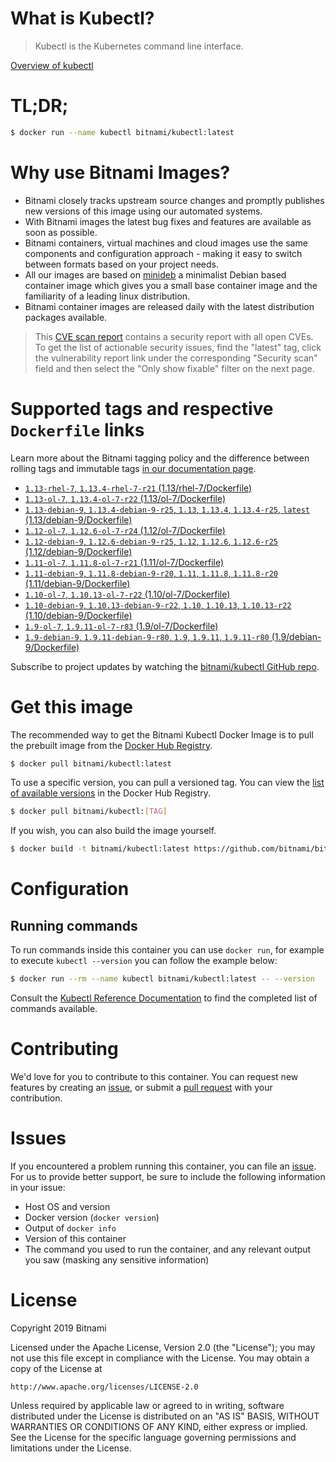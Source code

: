 
# What is Kubectl?

> Kubectl is the Kubernetes command line interface.

[Overview of kubectl](https://kubernetes.io/docs/reference/kubectl/overview/)

# TL;DR;

```bash
$ docker run --name kubectl bitnami/kubectl:latest
```

# Why use Bitnami Images?

* Bitnami closely tracks upstream source changes and promptly publishes new versions of this image using our automated systems.
* With Bitnami images the latest bug fixes and features are available as soon as possible.
* Bitnami containers, virtual machines and cloud images use the same components and configuration approach - making it easy to switch between formats based on your project needs.
* All our images are based on [minideb](https://github.com/bitnami/minideb) a minimalist Debian based container image which gives you a small base container image and the familiarity of a leading linux distribution.
* Bitnami container images are released daily with the latest distribution packages available.


> This [CVE scan report](https://quay.io/repository/bitnami/kubectl?tab=tags) contains a security report with all open CVEs. To get the list of actionable security issues, find the "latest" tag, click the vulnerability report link under the corresponding "Security scan" field and then select the "Only show fixable" filter on the next page.

# Supported tags and respective `Dockerfile` links

Learn more about the Bitnami tagging policy and the difference between rolling tags and immutable tags [in our documentation page](https://docs.bitnami.com/containers/how-to/understand-rolling-tags-containers/).


* [`1.13-rhel-7`, `1.13.4-rhel-7-r21` (1.13/rhel-7/Dockerfile)](https://github.com/bitnami/bitnami-docker-kubectl/blob/1.13.4-rhel-7-r21/1.13/rhel-7/Dockerfile)
* [`1.13-ol-7`, `1.13.4-ol-7-r22` (1.13/ol-7/Dockerfile)](https://github.com/bitnami/bitnami-docker-kubectl/blob/1.13.4-ol-7-r22/1.13/ol-7/Dockerfile)
* [`1.13-debian-9`, `1.13.4-debian-9-r25`, `1.13`, `1.13.4`, `1.13.4-r25`, `latest` (1.13/debian-9/Dockerfile)](https://github.com/bitnami/bitnami-docker-kubectl/blob/1.13.4-debian-9-r25/1.13/debian-9/Dockerfile)
* [`1.12-ol-7`, `1.12.6-ol-7-r24` (1.12/ol-7/Dockerfile)](https://github.com/bitnami/bitnami-docker-kubectl/blob/1.12.6-ol-7-r24/1.12/ol-7/Dockerfile)
* [`1.12-debian-9`, `1.12.6-debian-9-r25`, `1.12`, `1.12.6`, `1.12.6-r25` (1.12/debian-9/Dockerfile)](https://github.com/bitnami/bitnami-docker-kubectl/blob/1.12.6-debian-9-r25/1.12/debian-9/Dockerfile)
* [`1.11-ol-7`, `1.11.8-ol-7-r21` (1.11/ol-7/Dockerfile)](https://github.com/bitnami/bitnami-docker-kubectl/blob/1.11.8-ol-7-r21/1.11/ol-7/Dockerfile)
* [`1.11-debian-9`, `1.11.8-debian-9-r20`, `1.11`, `1.11.8`, `1.11.8-r20` (1.11/debian-9/Dockerfile)](https://github.com/bitnami/bitnami-docker-kubectl/blob/1.11.8-debian-9-r20/1.11/debian-9/Dockerfile)
* [`1.10-ol-7`, `1.10.13-ol-7-r22` (1.10/ol-7/Dockerfile)](https://github.com/bitnami/bitnami-docker-kubectl/blob/1.10.13-ol-7-r22/1.10/ol-7/Dockerfile)
* [`1.10-debian-9`, `1.10.13-debian-9-r22`, `1.10`, `1.10.13`, `1.10.13-r22` (1.10/debian-9/Dockerfile)](https://github.com/bitnami/bitnami-docker-kubectl/blob/1.10.13-debian-9-r22/1.10/debian-9/Dockerfile)
* [`1.9-ol-7`, `1.9.11-ol-7-r83` (1.9/ol-7/Dockerfile)](https://github.com/bitnami/bitnami-docker-kubectl/blob/1.9.11-ol-7-r83/1.9/ol-7/Dockerfile)
* [`1.9-debian-9`, `1.9.11-debian-9-r80`, `1.9`, `1.9.11`, `1.9.11-r80` (1.9/debian-9/Dockerfile)](https://github.com/bitnami/bitnami-docker-kubectl/blob/1.9.11-debian-9-r80/1.9/debian-9/Dockerfile)

Subscribe to project updates by watching the [bitnami/kubectl GitHub repo](https://github.com/bitnami/bitnami-docker-kubectl).

# Get this image

The recommended way to get the Bitnami Kubectl Docker Image is to pull the prebuilt image from the [Docker Hub Registry](https://hub.docker.com/r/bitnami/kubectl).

```bash
$ docker pull bitnami/kubectl:latest
```

To use a specific version, you can pull a versioned tag. You can view the [list of available versions](https://hub.docker.com/r/bitnami/kubectl/tags/) in the Docker Hub Registry.

```bash
$ docker pull bitnami/kubectl:[TAG]
```

If you wish, you can also build the image yourself.

```bash
$ docker build -t bitnami/kubectl:latest https://github.com/bitnami/bitnami-docker-kubectl.git
```

# Configuration

## Running commands

To run commands inside this container you can use `docker run`, for example to execute `kubectl --version` you can follow the example below:

```bash
$ docker run --rm --name kubectl bitnami/kubectl:latest -- --version
```

Consult the [Kubectl Reference Documentation](https://kubernetes.io/docs/reference/generated/kubectl/kubectl-commands) to find the completed list of commands available.

# Contributing

We'd love for you to contribute to this container. You can request new features by creating an [issue](https://github.com/bitnami/bitnami-docker-kubectl/issues), or submit a [pull request](https://github.com/bitnami/bitnami-docker-kubectl/pulls) with your contribution.

# Issues

If you encountered a problem running this container, you can file an [issue](https://github.com/bitnami/bitnami-docker-kubectl/issues). For us to provide better support, be sure to include the following information in your issue:

- Host OS and version
- Docker version (`docker version`)
- Output of `docker info`
- Version of this container
- The command you used to run the container, and any relevant output you saw (masking any sensitive information)

# License

Copyright 2019 Bitnami

Licensed under the Apache License, Version 2.0 (the "License");
you may not use this file except in compliance with the License.
You may obtain a copy of the License at

    http://www.apache.org/licenses/LICENSE-2.0

Unless required by applicable law or agreed to in writing, software
distributed under the License is distributed on an "AS IS" BASIS,
WITHOUT WARRANTIES OR CONDITIONS OF ANY KIND, either express or implied.
See the License for the specific language governing permissions and
limitations under the License.
